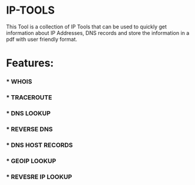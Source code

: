 # IP-TOOLS
 This Tool is a collection of IP Tools that can be used to quickly get information about IP Addresses, DNS records and store the information in a pdf with user friendly format.

# Features:
### * WHOIS
### * TRACEROUTE
### * DNS	LOOKUP
### * REVERSE	DNS
### * DNS	HOST	RECORDS
### * GEOIP	LOOKUP
### * REVESRE	IP	LOOKUP
 
 
 
